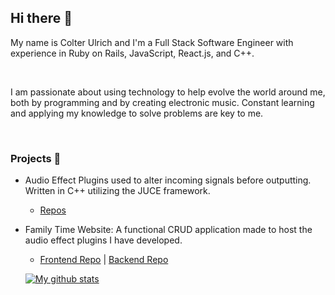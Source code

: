 ## Hi there 👋
<p>My name is Colter Ulrich and I'm a Full Stack Software Engineer with experience in Ruby on Rails, JavaScript, React.js, and C++.</p>
<br>
<p>I am passionate about using technology to help evolve the world around me, both by programming and by creating electronic music. Constant learning and applying my knowledge to solve problems are key to me. </p>
<br>

### Projects 🔭

* Audio Effect Plugins used to alter incoming signals before outputting. Written in C++ utilizing the JUCE framework.
    - [Repos](https://github.com/cju5025?tab=repositories&q=&type=&language=c%2B%2B)
* Family Time Website: A functional CRUD application made to host the audio effect plugins I have developed.
    - [Frontend Repo](https://github.com/cju5025/Family-Time-Website-Frontend) | [Backend Repo](https://github.com/cju5025/Family-Time-Website-Backend)

    [![My github stats](https://github-readme-stats.vercel.app/api?username=cju5025)](https://github.com/cju5025/github-readme-stats&theme=vue-dark)


<!--
**cju5025/cju5025** is a ✨ _special_ ✨ repository because its `README.md` (this file) appears on your GitHub profile.

Here are some ideas to get you started:

- 🔭 I’m currently working on ...
- 🌱 I’m currently learning ...
- 👯 I’m looking to collaborate on ...
- 🤔 I’m looking for help with ...
- 💬 Ask me about ...
- 📫 How to reach me: ...
- 😄 Pronouns: ...
- ⚡ Fun fact: ...
-->
